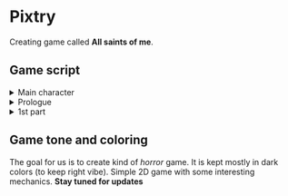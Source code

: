 # **Pixtry**
Creating game called **All saints of me**.

## Game script

<details>
<summary>Main character</summary>
<p>

*Derek Williams* is a chronic criminal who spent his 15 years in prison. He is psychopath who doesn't have any emotions.

</p> </details>

<details>
<summary>Prologue</summary>
<p>

One day a group of scientists offers Derek to undergo psychological experiment on the condition that he gets what he wants. So Derek agreed and went to the experiment. But the true purpose of the experiment was not only psychological.
</p>
<p>

In fact Derek is a psychopath which means he doesn’t have any regular human emotions like sympathize or love someone else. He doesn’t even know about this kind of expression. So that’s why scientists chose him and tricked him into the artificial brain chip experiment.  The goal of the experiment is to install those kinds of emotions to his brain and change his behavior.
</p> </details>
<details>
<summary>1st part</summary>
<p>

After the chip was installed, Derek wakes up in a room with hospital equipment and he doesn’t know anything about where he is. He only knows he has to get out of this place.  So Derek starts exploring the mysterious place. In the early part of the story the place looks like a some kind of orphanage  where he meets a young boy. When he meets the boy, strange creatures start chasing them and the boy saves Derek. When Derek asks the boy where they are and who he is, the boy gets angry and leaves him at the place and says “I cannot help you even if you don’t know me. You  don’t even know nothing about yourself. So you have to find the way out by yourself or remember me and come back to me”. Then the boy ran and disappeared.
</p> </details>

## Game tone and coloring

The goal for us is to create kind of *horror* game. It is kept mostly in dark colors (to keep right vibe). Simple 2D game with some interesting mechanics. **Stay tuned for updates**
